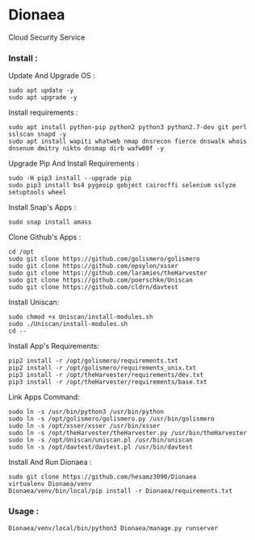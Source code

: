 # Dionaea
Cloud Security Service

### Install :

Update And Upgrade OS :

```
sudo apt update -y
sudo apt upgrade -y
```

Install requirements :

```
sudo apt install python-pip python2 python3 python2.7-dev git perl sslscan snapd -y
sudo apt install wapiti whatweb nmap dnsrecon fierce dnswalk whois dnsenum dmitry nikto dnsmap dirb wafw00f -y
```

Upgrade Pip And Install Requirements :

```
sudo -H pip3 install --upgrade pip
sudo pip3 install bs4 pygeoip gobject cairocffi selenium sslyze setuptools wheel
```

Install Snap's Apps :

```
sudo snap install amass
```

Clone Github's Apps :

```
cd /opt
sudo git clone https://github.com/golismero/golismero
sudo git clone https://github.com/epsylon/xsser
sudo git clone https://github.com/laramies/theHarvester
sudo git clone https://github.com/poerschke/Uniscan
sudo git clone https://github.com/cldrn/davtest
```


Install Uniscan:
```
sudo chmod +x Uniscan/install-modules.sh
sudo ./Uniscan/install-modules.sh
cd --
```


Install App's Requirements:

```
pip2 install -r /opt/golismero/requirements.txt
pip2 install -r /opt/golismero/requirements_unix.txt
pip3 install -r /opt/theHarvester/requirements/dev.txt
pip3 install -r /opt/theHarvester/requirements/base.txt
```

Link Apps Command:

```
sudo ln -s /usr/bin/python3 /usr/bin/python
sudo ln -s /opt/golismero/golismero.py /usr/bin/golismero
sudo ln -s /opt/xsser/xsser /usr/bin/xsser
sudo ln -s /opt/theHarvester/theHarvester.py /usr/bin/theHarvester
sudo ln -s /opt/Uniscan/uniscan.pl /usr/bin/uniscan
sudo ln -s /opt/davtest/davtest.pl /usr/bin/davtest
```

Install And Run Dionaea :

````
sudo git clone https://github.com/hesamz3090/Dionaea
virtualenv Dionaea/venv
Dionaea/venv/bin/local/pip install -r Dionaea/requirements.txt
````

### Usage :
````
Dionaea/venv/local/bin/python3 Dionaea/manage.py runserver
````

